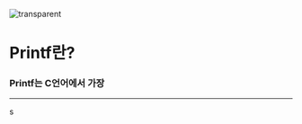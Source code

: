 ![transparent](https://capsule-render.vercel.app/api?type=transparent&fontColor=ffcc33&text=MinJun's%20GitHub%20&height=240&fontSize=60&desc=TIL&descAlignY=75&descAlign=60)

# Printf란?

### Printf는 C언어에서 가장 

<hr>s
